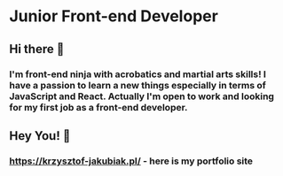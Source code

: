 # Junior Front-end Developer

## Hi there 👋

### I'm front-end ninja with acrobatics and martial arts skills! I have a passion to learn a new things especially in terms of JavaScript and React. Actually I'm open to work and looking for my first job as a front-end developer.

## Hey You! 👋
### https://krzysztof-jakubiak.pl/ - here is my portfolio site


<!--
**kj-ninja/kj-ninja** is a ✨ _special_ ✨ repository because its `README.md` (this file) appears on your GitHub profile.

Here are some ideas to get you started:

- 🔭 I’m currently working on ...
- 🌱 I’m currently learning ...
- 👯 I’m looking to collaborate on ...
- 🤔 I’m looking for help with ...
- 💬 Ask me about ...
- 📫 How to reach me: ...
- 😄 Pronouns: ...
- ⚡ Fun fact: ...
-->
